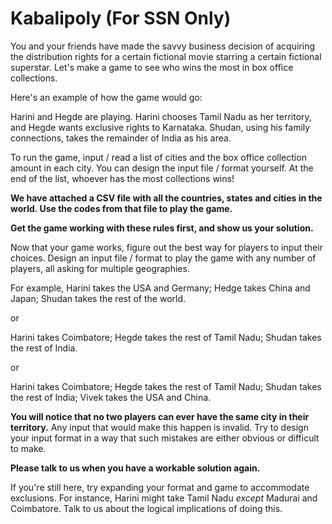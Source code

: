 # Kabalipoly (For SSN Only)

You and your friends have made the savvy business decision of acquiring the distribution rights for a certain fictional movie starring a certain fictional superstar. Let's make a game to see who wins the most in box office collections.

Here's an example of how the game would go:

Harini and Hegde are playing. Harini chooses Tamil Nadu as her territory, and Hegde wants exclusive rights to Karnataka. Shudan, using his family connections, takes the remainder of India as his area.

To run the game, input / read a list of cities and the box office collection amount in each city. You can design the input file / format yourself. At the end of the list, whoever has the most collections wins!

**We have attached a CSV file with all the countries, states and cities in the world. Use the codes from that file to play the game.**

**Get the game working with these rules first, and show us your solution.**

Now that your game works, figure out the best way for players to input their choices. Design an input file / format to play the game with any number of players, all asking for multiple geographies. 

For example,
Harini takes the USA and Germany;
Hedge takes China and Japan;
Shudan takes the rest of the world.

or 

Harini takes Coimbatore;
Hegde takes the rest of Tamil Nadu;
Shudan takes the rest of India.

or

Harini takes Coimbatore;
Hegde takes the rest of Tamil Nadu;
Shudan takes the rest of India;
Vivek takes the USA and China.

**You will notice that no two players can ever have the same city in their territory.** Any input that would make this happen is invalid. Try to design your input format in a way that such mistakes are either obvious or difficult to make. 

**Please talk to us when you have a workable solution again.**

If you're still here, try expanding your format and game to accommodate exclusions. For instance, Harini might take Tamil Nadu *except* Madurai and Coimbatore. Talk to us about the logical implications of doing this.  

